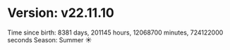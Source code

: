 # Version: v22.11.10
Time since birth: 8381 days, 201145 hours, 12068700 minutes, 724122000 seconds
Season: Summer ☀️
